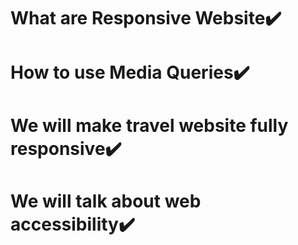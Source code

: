 # What are Responsive Website✔️
# How to use Media Queries✔️
# We will make travel website fully responsive✔️
# We will talk about web accessibility✔️

